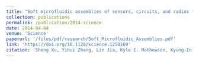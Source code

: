 ```yaml
---
title: "Soft microfluidic assemblies of sensors, circuits, and radios for the skin"
collection: publications
permalink: /publication/2014-science
date: 2014-04-04
venue: 'Science'
paperurl: '/files/pdf/research/Soft_Microfluidic_Assemblies.pdf'
link: 'https://doi.org/10.1126/science.1250169'
citation: 'Sheng Xu, Yihui Zhang, Lin Jia, Kyle E. Mathewson, Kyung-In Jang, Jeonghyun Kim, Haoran Fu, Xian Huang, Pranav Chava, Renhan Wang, Sanat Bhole, Lizhe Wang, Yoon Joo Na, Yue Guan, Matthew Flavin, Zheshen Han, Yonggang Huang, John A. Rogers. 2014. &quot;Soft microfluidic assemblies of sensors, circuits, and radios for the skin.&quot; in <i>Science</i> vol. 344, no. 6179, pp. 70-74, Apr. 2014'
---
```


